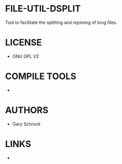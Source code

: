 # FILE-UTIL-DSPLIT
Tool to facilitate the splitting and rejoining of long files.

LICENSE
===============
* GNU GPL V2

COMPILE TOOLS
===============
* 
 
AUTHORS
===============
* Gary Schrock

LINKS
===============
* 
